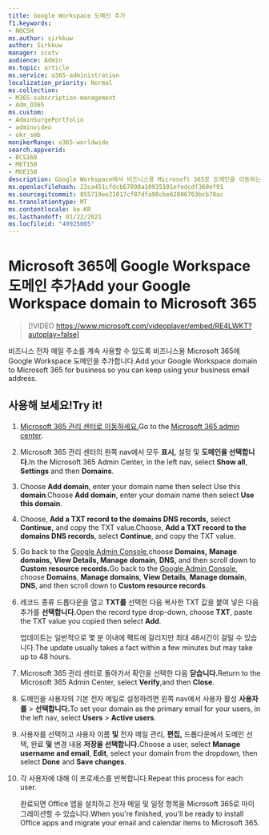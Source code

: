 ```yaml
---
title: Google Workspace 도메인 추가
f1.keywords:
- NOCSH
ms.author: sirkkuw
author: Sirkkuw
manager: scotv
audience: Admin
ms.topic: article
ms.service: o365-administration
localization_priority: Normal
ms.collection:
- M365-subscription-management
- Adm_O365
ms.custom:
- AdminSurgePortfolio
- adminvideo
- okr_smb
monikerRange: o365-worldwide
search.appverid:
- BCS160
- MET150
- MOE150
description: Google Workspace에서 비즈니스용 Microsoft 365로 도메인을 이동하는 방법을 배워야 합니다.
ms.openlocfilehash: 23ca451cfdcb67898a10935101efedcdf360ef91
ms.sourcegitcommit: 855719ee21017cf87dfa98cbe62806763bcb78ac
ms.translationtype: MT
ms.contentlocale: ko-KR
ms.lasthandoff: 01/22/2021
ms.locfileid: "49925005"
---
```

# <a name="add-your-google-workspace-domain-to-microsoft-365"></a><span data-ttu-id="673bf-103">Microsoft 365에 Google Workspace 도메인 추가</span><span class="sxs-lookup"><span data-stu-id="673bf-103">Add your Google Workspace domain to Microsoft 365</span></span>

> [!VIDEO https://www.microsoft.com/videoplayer/embed/RE4LWKT?autoplay=false]

<span data-ttu-id="673bf-104">비즈니스 전자 메일 주소를 계속 사용할 수 있도록 비즈니스용 Microsoft 365에 Google Workspace 도메인을 추가합니다.</span><span class="sxs-lookup"><span data-stu-id="673bf-104">Add your Google Workspace domain to Microsoft 365 for business so you can keep using your business email address.</span></span>

## <a name="try-it"></a><span data-ttu-id="673bf-105">사용해 보세요!</span><span class="sxs-lookup"><span data-stu-id="673bf-105">Try it!</span></span>

1. <span data-ttu-id="673bf-106">[Microsoft 365 관리 센터로 이동하세요.](https://admin.microsoft.com)</span><span class="sxs-lookup"><span data-stu-id="673bf-106">Go to the [Microsoft 365 admin center](https://admin.microsoft.com).</span></span>
1. <span data-ttu-id="673bf-107">Microsoft 365 관리 센터의 왼쪽 nav에서 모두  **표시,** 설정 및 **도메인을 선택합니다.**</span><span class="sxs-lookup"><span data-stu-id="673bf-107">In the Microsoft 365 Admin Center, in the left nav, select **Show all**, **Settings** and then **Domains**.</span></span>
1. <span data-ttu-id="673bf-108">Choose **Add domain**, enter your domain name then select Use this **domain**.</span><span class="sxs-lookup"><span data-stu-id="673bf-108">Choose **Add domain**, enter your domain name then select **Use this domain**.</span></span> 
1. <span data-ttu-id="673bf-109">Choose, **Add a TXT record to the domains DNS records,** select **Continue,** and copy the TXT value.</span><span class="sxs-lookup"><span data-stu-id="673bf-109">Choose, **Add a TXT record to the domains DNS records**, select **Continue**, and copy the TXT value.</span></span> 
1. <span data-ttu-id="673bf-110">Go back to the [Google Admin Console,](https://admin.google.com)choose **Domains,** **Manage domains,** **View Details, Manage** **domain**, **DNS,** and then scroll down to **Custom resource records.**</span><span class="sxs-lookup"><span data-stu-id="673bf-110">Go back to the [Google Admin Console](https://admin.google.com), choose **Domains**, **Manage domains**, **View Details**, **Manage domain**, **DNS**, and  then scroll down to **Custom resource records**.</span></span> 
1. <span data-ttu-id="673bf-111">레코드 종류 드롭다운을 열고 **TXT를** 선택한 다음 복사한 TXT 값을 붙여 넣은 다음 추가를 **선택합니다.**</span><span class="sxs-lookup"><span data-stu-id="673bf-111">Open the record type drop-down, choose **TXT**, paste the TXT value you copied then select **Add**.</span></span> 

    <span data-ttu-id="673bf-112">업데이트는 일반적으로 몇 분 이내에 팩트에 걸리지만 최대 48시간이 걸릴 수 있습니다.</span><span class="sxs-lookup"><span data-stu-id="673bf-112">The update usually takes a fact within a few minutes but may take up to 48 hours.</span></span> 
1. <span data-ttu-id="673bf-113">Microsoft 365 관리 센터로 돌아가서 확인을 선택한 다음 **닫습니다.**</span><span class="sxs-lookup"><span data-stu-id="673bf-113">Return to the Microsoft 365 Admin Center, select **Verify**,and then **Close**.</span></span> 
1. <span data-ttu-id="673bf-114">도메인을 사용자의 기본 전자 메일로 설정하려면 왼쪽 nav에서 사용자 활성 **사용자를**  >  **선택합니다.**</span><span class="sxs-lookup"><span data-stu-id="673bf-114">To set your domain as the primary email for your users, in the left nav, select **Users** > **Active users**.</span></span> 
1. <span data-ttu-id="673bf-115">사용자를 선택하고 사용자 이름 **및** 전자 메일 관리, **편집,** 드롭다운에서 도메인 선택, 완료 **및** 변경 내용 **저장을 선택합니다.**</span><span class="sxs-lookup"><span data-stu-id="673bf-115">Choose a user, select **Manage username and email**, **Edit**, select your domain from the dropdown, then select **Done** and **Save changes**.</span></span> 
1. <span data-ttu-id="673bf-116">각 사용자에 대해 이 프로세스를 반복합니다.</span><span class="sxs-lookup"><span data-stu-id="673bf-116">Repeat this process for each user.</span></span> 

    <span data-ttu-id="673bf-117">완료되면 Office 앱을 설치하고 전자 메일 및 일정 항목을 Microsoft 365로 마이그레이션할 수 있습니다.</span><span class="sxs-lookup"><span data-stu-id="673bf-117">When you're finished, you'll be ready to install Office apps and migrate your email and calendar items to Microsoft 365.</span></span> 